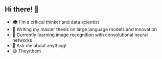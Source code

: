 <!-- **bcrozat/bcrozat** is a ✨ _special_ ✨ repository because its `README.md` (this file) appears on your GitHub profile. -->

## Hi there! 👋

- 🎓 I'm a critical thinker and data scientist
- 🚀 Writing my master thesis on large language models and innovation
- 🌱 Currently learning image recognition with convolutional neural networks
- 💬 Ask me about anything!
- 😄 They/them
